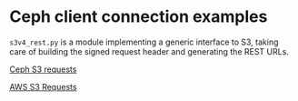 # Ceph client connection examples

`s3v4_rest.py` is a module implementing a generic interface to S3, taking care of building the signed request header and generating the REST URLs.

[Ceph S3 requests](https://access.redhat.com/documentation/en-us/red_hat_ceph_storage/3/html/developer_guide/ceph-object-gateway-s3-api#s3-api-put-bucket-lifecycle)

[AWS S3 Requests](https://docs.aws.amazon.com/AmazonS3/latest/API/API_Operations.html)
